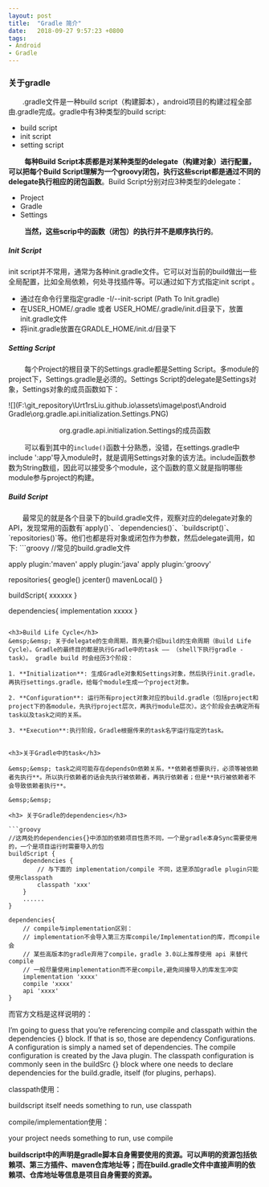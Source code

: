 ```yaml
---
layout: post
title:  "Gradle 简介"
date:   2018-09-27 9:57:23 +0800
tags:
- Android
- Gradle
---
```


<h3>关于gradle</h3>
&emsp;&emsp;.gradle文件是一种build script（构建脚本），android项目的构建过程全部由.gradle完成。gradle中有3种类型的build script: 

- build script
- init script
- setting script  

&emsp;&emsp; **每种Build Script本质都是对某种类型的delegate（构建对象）进行配置，可以把每个Build Script理解为一个groovy闭包，执行这些script都是通过不同的delegate执行相应的闭包函数**。Build Script分别对应3种类型的delegate：  

- Project
- Gradle
- Settings

&emsp;&emsp; **当然，这些scrip中的函数（闭包）的执行并不是顺序执行的**。

<h5>Init Script</h5>
init script并不常用，通常为各种init.gradle文件。它可以对当前的build做出一些全局配置，比如全局依赖，何处寻找插件等。可以通过如下方式指定init script  。

- 通过在命令行里指定gradle -I/--init-script  (Path  To Init.gradle)
- 在USER_HOME/.gradle 或者 USER_HOME/.gradle/init.d目录下，放置init.gradle文件
- 将init.gradle放置在GRADLE_HOME/init.d/目录下  


<h5> Setting Script</h5>
&emsp;&emsp; 每个Project的根目录下的Settings.gradle都是Setting Script。多module的project下，Settings.gradle是必须的。Settings Script的delegate是Settings对象，Settings对象的成员函数如下：  

![](F:\git_repository\Urt1rsLiu.github.io\assets\image\post\Android Gradle\org.gradle.api.initialization.Settings.PNG)
<center>org.gradle.api.initialization.Settings的成员函数</center>

&emsp;&emsp; 可以看到其中的`include()`函数十分熟悉，没错，在settings.gradle中include ':app'导入module时，就是调用Settings对象的该方法。include函数参数为String数组，因此可以接受多个module，这个函数的意义就是指明哪些module参与project的构建。  
<h5>Build Script</h5>
&emsp;&emsp;最常见的就是各个目录下的build.gradle文件，观察对应的delegate对象的API，发现常用的函数有`apply()`、`dependencies()`、`buildscript()`、`repositories()`等。他们也都是将对象或闭包作为参数，然后delegate调用，如下:
```groovy
//常见的build.gradle文件

apply plugin:'maven'
apply plugin:'java'
apply plugin:'groovy'

repositories{
    geogle()
    jcenter()
    mavenLocal()
}

buildScript{
    xxxxxx
}

dependencies{
    implementation xxxxx
}
```

<h3>Build Life Cycle</h3>
&emsp;&emsp; 关于delegate的生命周期，首先要介绍build的生命周期（Build Life Cycle）。Gradle的最终目的都是执行Gradle中的task —— （shell下执行gradle -task）。 gradle build 时会经历3个阶段：  

1. **Initialization**: 生成Gradle对象和Settings对象，然后执行init.gradle，再执行settings.gradle，给每个module生成一个project对象。

2. **Configuration**: 运行所有project对象对应的build.gradle（包括project和project下的各module，先执行project层次，再执行module层次）。这个阶段会去确定所有task以及task之间的关系。

3. **Execution**:执行阶段，Gradle根据传来的task名字运行指定的task。  


<h3>关于Gradle中的task</h3>  

&emsp;&emsp; task之间可能存在dependsOn依赖关系，**依赖者想要执行，必须等被依赖者先执行**。所以执行依赖者的话会先执行被依赖者，再执行依赖者；但是**执行被依赖者不会导致依赖者执行**。  

&emsp;&emsp; 

<h3> 关于Gradle的dependencies</h3>  

```groovy
//这两处的dependencies{}中添加的依赖项目性质不同，一个是gradle本身Sync需要使用的，一个是项目运行时需要导入的包
buildScript {
    dependencies {
        // 与下面的 implementation/compile 不同，这里添加gradle plugin只能使用classpath
        classpath 'xxx'
    }
    ......
}

dependencies{
    // compile与implementation区别：
    // implementation不会导入第三方库compile/Implementation的库，而compile会
    // 某些高版本的gradle弃用了compile，gradle 3.0以上推荐使用 api 来替代compile
    // 一般尽量使用implementation而不是compile,避免间接导入的库发生冲突
    implementation 'xxxx'
    compile 'xxxx'
    api 'xxxx'
}
```

而官方文档是这样说明的：  

I’m going to guess that you’re referencing compile and classpath within the dependencies {} block. If that is so, those are dependency Configurations. A configuration is simply a named set of dependencies. The compile configuration is created by the Java plugin. The classpath configuration is commonly seen in the buildSrc {} block where one needs to declare dependencies for the build.gradle, itself (for plugins, perhaps).


classpath使用：  

buildscript itself needs something to run, use classpath 

compile/implementation使用：  

your project needs something to run, use compile  

**buildscript中的声明是gradle脚本自身需要使用的资源。可以声明的资源包括依赖项、第三方插件、maven仓库地址等；而在build.gradle文件中直接声明的依赖项、仓库地址等信息是项目自身需要的资源。**  
